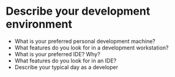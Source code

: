 # Describe your development environment

* What is your preferred personal development machine?
* What features do you look for in a development workstation?
* What is your preferred IDE? Why?
* What features do you look for in an IDE?
* Describe your typical day as a developer
